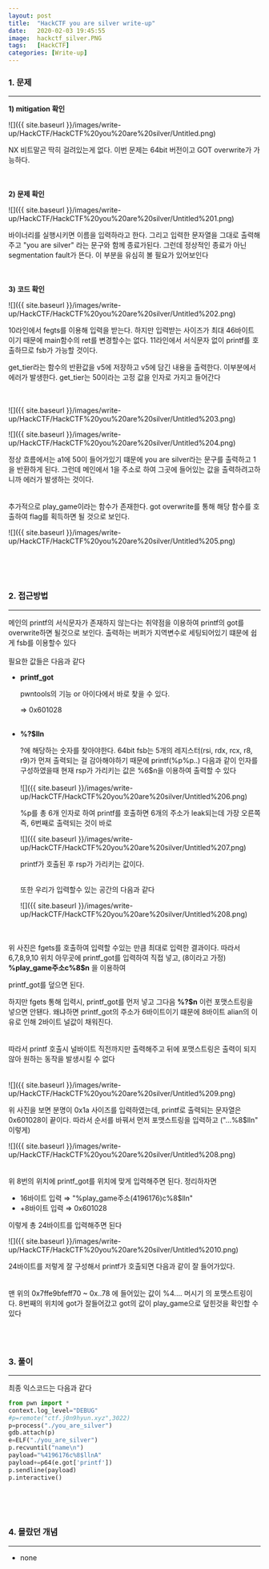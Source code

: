 ```yaml
---
layout: post
title:  "HackCTF you are silver write-up"
date:   2020-02-03 19:45:55
image:  hackctf_silver.PNG
tags:   [HackCTF]
categories: [Write-up]
---
```


### 1.  문제

---

**1) mitigation 확인**

![]({{ site.baseurl }}/images/write-up/HackCTF/HackCTF%20you%20are%20silver/Untitled.png)

NX 비트말곤 딱히 걸려있는게 없다. 이번 문제는 64bit 버전이고 GOT overwrite가 가능하다.<br><br><br>

**2) 문제 확인**

![]({{ site.baseurl }}/images/write-up/HackCTF/HackCTF%20you%20are%20silver/Untitled%201.png)

바이너리를 실행시키면 이름을 입력하라고 한다. 그리고 입력한 문자열을 그대로 출력해주고 "you are silver" 라는 문구와 함께 종료가된다. 그런데 정상적인 종료가 아닌 segmentation fault가 뜬다. 이 부분을 유심히 볼 필요가 있어보인다<br><br><br>

**3) 코드 확인**

![]({{ site.baseurl }}/images/write-up/HackCTF/HackCTF%20you%20are%20silver/Untitled%202.png)

10라인에서 fegts를 이용해 입력을 받는다. 하지만 입력받는 사이즈가 최대 46바이트이기 때문에 main함수의 ret를 변경할수는 없다. 11라인에서 서식문자 없이 printf를 호출하므로 fsb가 가능할 것이다.

get_tier라는 함수의 반환값을 v5에 저장하고 v5에 담긴 내용을 출력한다. 이부분에서 에러가 발생한다. get_tier는 50이라는 고정 값을 인자로 가지고 들어간다<br><br><br>

![]({{ site.baseurl }}/images/write-up/HackCTF/HackCTF%20you%20are%20silver/Untitled%203.png)

![]({{ site.baseurl }}/images/write-up/HackCTF/HackCTF%20you%20are%20silver/Untitled%204.png)

정상 흐름에서는 a1에 50이 들어가있기 떄문에 you are silver라는 문구를 출력하고 1을 반환하게 된다. 그런데 메인에서 1을 주소로 하여  그곳에 들어있는 값을 출력하려고하니까 에러가 발생하는 것이다.
<br><br><br>
추가적으로 play_game이라는 함수가 존재한다. got overwrite를 통해 해당 함수를 호출하여 flag를 획득하면 될 것으로 보인다.

![]({{ site.baseurl }}/images/write-up/HackCTF/HackCTF%20you%20are%20silver/Untitled%205.png)


<br><br><br>
### 2. 접근방법

---

메인의 printf의 서식문자가 존재하지 않는다는 취약점을 이용하여 printf의 got를 overwrite하면 될것으로 보인다. 출력하는 버퍼가 지역변수로 세팅되어있기 떄문에 쉽게 fsb를 이용할수 있다
<br><br>
필요한 값들은 다음과 같다

- **printf_got**

    pwntools의 기능 or 아이다에서 바로 찾을 수 있다.

    ⇒ 0x601028
<br><br>
- **%?$lln**

    ?에 해당하는 숫자를 찾아야한다. 64bit fsb는 5개의 레지스터(rsi, rdx, rcx, r8, r9)가 먼져 출력되는 걸 감아해야하기 때문에 printf(%p%p..) 다음과 같이 인자를 구성하였을때 현재 rsp가 가리키는 값은 %6$n을 이용하여 출력할 수 있다
<br><br>
    ![]({{ site.baseurl }}/images/write-up/HackCTF/HackCTF%20you%20are%20silver/Untitled%206.png)

    %p를 총 6개 인자로 하여 printf를 호출하면 6개의 주소가 leak되는데 가장 오른쪽 즉, 6번째로 출력되는 것이 바로

    ![]({{ site.baseurl }}/images/write-up/HackCTF/HackCTF%20you%20are%20silver/Untitled%207.png)

    printf가 호출된 후 rsp가 가리키는 값이다.<br><br>

    또한 우리가 입력할수 있는 공간의 다음과 같다

    ![]({{ site.baseurl }}/images/write-up/HackCTF/HackCTF%20you%20are%20silver/Untitled%208.png)
<br><br><br>

위 사진은 fgets를 호출하여 입력할 수있는 만큼 최대로 입력한 결과이다. 따라서 6,7,8,9,10 위치 아무곳에 printf_got를 입력하여 직접 넣고, (8이라고 가정) **%play_game주소c%8$n** 을 이용하여 

printf_got를 덮으면 된다.

하지만 fgets 통해 입력시, printf_got를 먼저 넣고 그다음 **%?$n** 이런 포맷스트링을 넣으면 안됀다. 왜냐하면 printf_got의 주소가 6바이트이기 떄문에 8바이트 alian의 이유로 인해 2바이트 널값이 채워진다. 
<br><br><br>
따라서 printf 호출시 널바이트 직전까지만 출력해주고 뒤에 포맷스트링은 출력이 되지 않아 원하는 동작을 발생시킬 수 없다 
<br><br><br>
![]({{ site.baseurl }}/images/write-up/HackCTF/HackCTF%20you%20are%20silver/Untitled%209.png)

위 사진을 보면 분명이 0x1a 사이즈를 입력하였는데, printf로 출력되는 문자열은 0x601028이 끝이다. 따라서 순서를 바꿔서 먼저 포맷스트링을 입력하고 ("...%8$lln" 이렇게) 

![]({{ site.baseurl }}/images/write-up/HackCTF/HackCTF%20you%20are%20silver/Untitled%208.png)
<br><br><br>
위 8번의 위치에 printf_got를 위치에 맞게 입력해주면 된다. 정리하자면

- 16바이트 입력 ⇒ "%play_game주소(4196176)c%8$lln"
- +8바이트 입력 ⇒ 0x601028

이렇게 총 24바이트를 입력해주면 된다

![]({{ site.baseurl }}/images/write-up/HackCTF/HackCTF%20you%20are%20silver/Untitled%2010.png)

24바이트를 저렇게 잘 구성해서 printf가 호출되면 다음과 같이 잘 들어가있다.
<br><br><br>
맨 위의 0x7ffe9bfeff70 ~ 0x..78 에 들어있는 값이 %4.... 머시기 의 포맷스트링이다. 8번째의 위치에 got가 잘들어갔고 got의 값이 play_game으로 덮힌것을 확인할 수 있다
<br><br><br><br>
### 3. 풀이

---

최종 익스코드는 다음과 같다
```python
from pwn import *
context.log_level="DEBUG"
#p=remote("ctf.j0n9hyun.xyz",3022)
p=process("./you_are_silver")
gdb.attach(p)
e=ELF("./you_are_silver")
p.recvuntil("name\n")
payload="%4196176c%8$llnA"
payload+=p64(e.got['printf'])
p.sendline(payload)
p.interactive()
```

<br><br><br>
### 4. 몰랐던 개념

---

- none